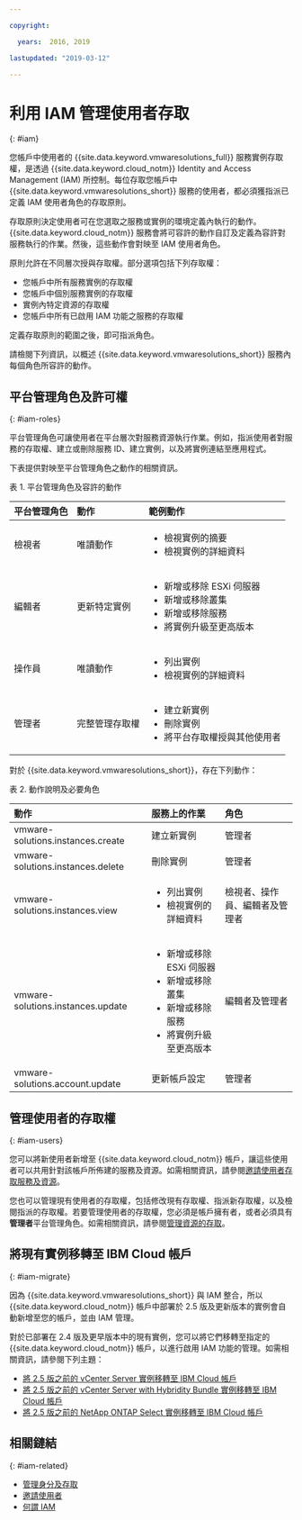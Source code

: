 ```yaml
---

copyright:

  years:  2016, 2019

lastupdated: "2019-03-12"

---
```


# 利用 IAM 管理使用者存取
{: #iam}

您帳戶中使用者的 {{site.data.keyword.vmwaresolutions_full}} 服務實例存取權，是透過 {{site.data.keyword.cloud_notm}} Identity and Access Management (IAM) 所控制。每位存取您帳戶中 {{site.data.keyword.vmwaresolutions_short}} 服務的使用者，都必須獲指派已定義 IAM 使用者角色的存取原則。

存取原則決定使用者可在您選取之服務或實例的環境定義內執行的動作。{{site.data.keyword.cloud_notm}} 服務會將可容許的動作自訂及定義為容許對服務執行的作業。然後，這些動作會對映至 IAM 使用者角色。

原則允許在不同層次授與存取權。部分選項包括下列存取權：

* 您帳戶中所有服務實例的存取權
* 您帳戶中個別服務實例的存取權
* 實例內特定資源的存取權
* 您帳戶中所有已啟用 IAM 功能之服務的存取權

定義存取原則的範圍之後，即可指派角色。

請檢閱下列資訊，以概述 {{site.data.keyword.vmwaresolutions_short}} 服務內每個角色所容許的動作。

## 平台管理角色及許可權
{: #iam-roles}

平台管理角色可讓使用者在平台層次對服務資源執行作業。例如，指派使用者對服務的存取權、建立或刪除服務 ID、建立實例，以及將實例連結至應用程式。

下表提供對映至平台管理角色之動作的相關資訊。

表 1. 平台管理角色及容許的動作

| 平台管理角色 |動作| 範例動作 |
|:----------------- |:----------------- |:----------------- |
| 檢視者 | 唯讀動作 | <ul><li>檢視實例的摘要</li><li>檢視實例的詳細資料</li></ul>|
| 編輯者 | 更新特定實例 |<ul><li>新增或移除 ESXi 伺服器</li><li>新增或移除叢集</li><li>新增或移除服務</li><li>將實例升級至更高版本</li></ul> |
| 操作員 | 唯讀動作 | <ul><li>列出實例</li><li>檢視實例的詳細資料</li></ul> |
| 管理者 | 完整管理存取權 |<ul><li>建立新實例</li><li>刪除實例</li><li>將平台存取權授與其他使用者</li></ul>|

對於 {{site.data.keyword.vmwaresolutions_short}}，存在下列動作：

表 2. 動作說明及必要角色

| 動作 | 服務上的作業 | 角色 |
|:------ |:-------------------- |:---- |
| vmware-solutions.instances.create | 建立新實例 | 管理者 |
| vmware-solutions.instances.delete | 刪除實例 | 管理者 |
| vmware-solutions.instances.view | <ul><li>列出實例</li><li>檢視實例的詳細資料</li></ul> | 檢視者、操作員、編輯者及管理者 |
| vmware-solutions.instances.update | <ul><li>新增或移除 ESXi 伺服器</li><li>新增或移除叢集</li><li>新增或移除服務</li><li>將實例升級至更高版本</li></ul> | 編輯者及管理者 |
| vmware-solutions.account.update | 更新帳戶設定 | 管理者 |

## 管理使用者的存取權
{: #iam-users}

您可以將新使用者新增至 {{site.data.keyword.cloud_notm}} 帳戶，讓這些使用者可以共用針對該帳戶所佈建的服務及資源。如需相關資訊，請參閱[邀請使用者存取服務及資源](/docs/services/vmwaresolutions/vmonic?topic=vmware-solutions-iamuserinvite)。

您也可以管理現有使用者的存取權，包括修改現有存取權、指派新存取權，以及檢閱指派的存取權。若要管理使用者的存取權，您必須是帳戶擁有者，或者必須具有**管理者**平台管理角色。如需相關資訊，請參閱[管理資源的存取](/docs/iam?topic=iam-iammanidaccser)。

## 將現有實例移轉至 IBM Cloud 帳戶
{: #iam-migrate}

因為 {{site.data.keyword.vmwaresolutions_short}} 與 IAM 整合，所以 {{site.data.keyword.cloud_notm}} 帳戶中部署於 2.5 版及更新版本的實例會自動新增至您的帳戶，並由 IAM 管理。

對於已部署在 2.4 版及更早版本中的現有實例，您可以將它們移轉至指定的 {{site.data.keyword.cloud_notm}} 帳戶，以進行啟用 IAM 功能的管理。如需相關資訊，請參閱下列主題：
* [將 2.5 版之前的 vCenter Server 實例移轉至 IBM Cloud 帳戶](/docs/services/vmwaresolutions/vcenter?topic=vmware-solutions-vc_addinstancetousraccount)
* [將 2.5 版之前的 vCenter Server with Hybridity Bundle 實例移轉至 IBM Cloud 帳戶](/docs/services/vmwaresolutions/vcenter?topic=vmware-solutions-vc_hybrid_addinstancetousraccount)
* [將 2.5 版之前的 NetApp ONTAP Select 實例移轉至 IBM Cloud 帳戶](/docs/services/vmwaresolutions/netapp?topic=vmware-solutions-np_addinstancetousraccount)

## 相關鏈結
{: #iam-related}

* [管理身分及存取](/docs/iam?topic=iam-getstarted)
* [邀請使用者](/docs/iam?topic=iam-iamuserinv#iamuserinv)
* [何謂 IAM](/docs/iam?topic=iam-iamoverview)
